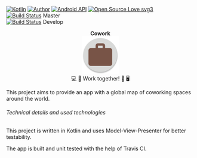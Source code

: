 [![Kotlin](https://img.shields.io/badge/Kotlin-Yes%20Please-BB42B0.svg)]()
[![Author](https://img.shields.io/badge/Author-code--schreiber-1A237E.svg)](https://github.com/code-schreiber)
[![Android API](https://img.shields.io/badge/Android_API-16%2B-A4C639.svg)](https://github.com/code-schreiber/Cowork/blob/master/buildSrc/src/main/java/Dependencies.kt)
[![Open Source Love svg3](https://badges.frapsoft.com/os/v3/open-source.svg?v=103)](https://github.com/ellerbrock/open-source-badges/)  
[![Build Status](https://travis-ci.org/code-schreiber/Cowork.svg?branch=master)](https://travis-ci.org/code-schreiber/Cowork) Master    
[![Build Status](https://travis-ci.org/code-schreiber/Cowork.svg?branch=develop)](https://travis-ci.org/code-schreiber/Cowork) Develop  

<p align="center">
 <b>Cowork</b>
 <br>
 <img src='https://github.com/code-schreiber/Cowork/raw/master/app/src/main/ic_launcher-web.png' width='100' height='100'/>
 <br>
 💻 💼 Work together! 👥 🖥
</p>
  
This project aims to provide an app with a global map of coworking spaces around the world.
  
  
###### Technical details and used technologies
This project is written in Kotlin and uses Model-View-Presenter for better testability.

The app is built and unit tested with the help of Travis CI.
